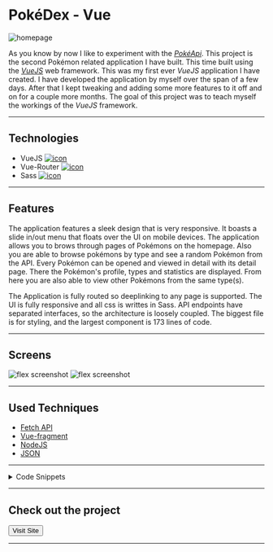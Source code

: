 # PokéDex - Vue

![homepage](../projects/pokedexvue/pokedexvue.png)

As you know by now I like to experiment with the [*PokéApi*](https://pokeapi.co/). This project is the second Pokémon related application I have built.
This time built using the [*VueJS*](https://vuejs.org/) web framework. This was my first ever *VueJS* application I have created.
I have developed the application by myself over the span of a few days. After that I kept tweaking and adding some more features to it off and on for a couple more months.
The goal of this project was to teach myself the workings of the *VueJS* framework.

---

## Technologies

- VueJS [![icon](../logos/tech/vue.png)](https://vuejs.org/)
- Vue-Router [![icon](../logos/tech/vue-router.png)](https://router.vuejs.org/)
- Sass [![icon](../logos/tech/sass.png)](https://sass-lang.com/)

---

## Features

The application features a sleek design that is very responsive. It boasts a slide in/out menu that floats over the UI on mobile devices.
The application allows you to brows through pages of Pokémons on the homepage. Also you are able to browse pokémons by type and see a random Pokémon from the API.
Every Pokémon can be opened and viewed in detail with its detail page. There the Pokémon's profile, types and statistics are displayed.
From here you are also able to view other Pokémons from the same type(s).

The Application is fully routed so deeplinking to any page is supported. The UI is fully responsive and all css is writtes in Sass.
API endpoints have separated interfaces, so the architecture is loosely coupled. The biggest file is for styling, and the largest component is 173 lines of code.

---

## Screens

![flex screenshot](../projects/pokedexvue/pokedexvue_1.png)
![flex screenshot](../projects/pokedexvue/pokedexvue_2.png)

---

## Used Techniques

- [Fetch API](https://developer.mozilla.org/en-US/docs/Web/API/Fetch_API)
- [Vue-fragment](https://github.com/Thunberg087/vue-fragment)
- [NodeJS](https://nodejs.org/)
- [JSON](https://json.org/)

---

<details>
<summary>Code Snippets</summary>
<div>

The following are some code snippets of pieces of code I'm proud of from this project. The snippets demonstrate clean, consice and powerful code.

**Retrieving Pokémon types**\
Retrieving remote Pokémon types from the _PokéApi_ using the PokémonService interface and assigning it to the current state.
```
  loadTypes = () => {
      Loader.showLoader();
      PokémonService.getTypes().then(json => {
      this.setState({jsonData: json});
      Loader.hideLoader();
    });
  }
```

**Pokémon Service**\
Part of the Pokémon Service interface for retrieving data from the PokéAPI with for getting Pokémons, types and paged Pokémons.

```
const PokemonService = {
    baseUrl: "https://pokeapi.co/api/v2",
    basePageLimit: 20,
    totalNumberOfPokemon: 0,

    doLoad(url) { // Base method for doing http Get requests
        if (!url.includes(this.baseUrl)) { url = this.baseUrl + url; }

        return fetch(url).then(response => {
            if (response.status === 404) { return ''; }
            if (response.status === 200) { return response.json(); }})
            .then(data => {
                return data}).catch(e => { console.log('Error', e) });
    },

    getPokemons() {
        return this.doLoad('/pokemon').then(jsonData => { return jsonData; }).catch(e => { console.log('Error', e) });
    },

    getPagedPokemons(offset) {
        return this.doLoad(`/pokemon?offset=${offset}&limit=${this.basePageLimit}`).then(jsonData => { return jsonData; }).catch(e => { console.log('Error', e) });
    },

    getPokemon(pokemonName) {
        return this.doLoad(`/pokemon/${pokemonName}`).then(jsonData => { return jsonData; }).catch(e => { console.log('Error', e) });
    },

    getTypes() {
        return this.doLoad('/type/').then(jsonData => { return jsonData; }).catch(e => { console.log('Error', e) });
    },
}

export default PokemonService;
```

</div>
</details>

---

## Check out the project

[<button>Visit Site</button>](https://pokedexvue.jwvbremen.nl/)

---
